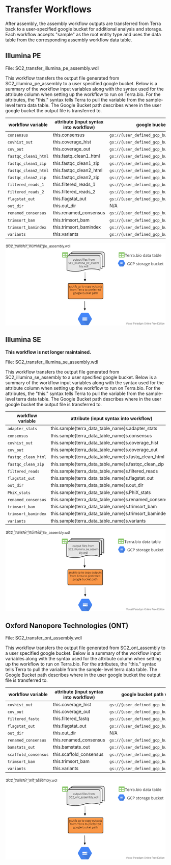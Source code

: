 # Transfer Workflows

After assembly, the assembly workflow outputs are transferred from Terra back to a user-specified google bucket for additional analysis and storage. Each workflow accepts "sample" as the root entity type and uses the data table from the corresponding assembly workflow data table. 

## Illumina PE

File: SC2_transfer_illumina_pe_assembly.wdl

This workflow transfers the output file generated from SC2_illumina_pe_assembly to a user specified google bucket. Below is a summary of the workflow input variables along with the syntax used for the attribute column when setting up the workflow to run on Terra.bio. For the attributes, the "this." syntax tells Terra to pull the variable from the sample-level terra data table. The Google Bucket path describes where in the user google bucket the output file is transferred to.  

| workflow variable    | attribute (input syntax into workflow) | google bucket path                           |
| -------------------- | -------------------------------------- | -------------------------------------------- |
| `consensus`          | this.consensus                         | `gs://{user_defined_gcp_bucket}/assemblies/` |
| `covhist_out`        | this.coverage_hist                     | `gs://{user_defined_gcp_bucket}/bam_stats/`  |
| `cov_out`            | this.coverage_out                      | `gs://{user_defined_gcp_bucket}/bam_stats/`  |
| `fastqc_clean1_html` | this.fastq_clean1_html                 | `gs://{user_defined_gcp_bucket}/fastqc/`     |
| `fastqc_clean1_zip`  | this.fastqc_clean1_zip                 | `gs://{user_defined_gcp_bucket}/fastqc/`     |
| `fastqc_clean2_html` | this.fastqc_clean2_html                | `gs://{user_defined_gcp_bucket}/fastqc/`     |
| `fastqc_clean2_zip`  | this.fastqc_clean2_zip                 | `gs://{user_defined_gcp_bucket}/fastqc/`     |
| `filtered_reads_1`   | this.filtered_reads_1                  | `gs://{user_defined_gcp_bucket}/seqyclean/`  |
| `filtered_reads_2`   | this.filtered_reads_2                  | `gs://{user_defined_gcp_bucket}/seqyclean/`   |
| `flagstat_out`       | this.flagstat_out                      | `gs://{user_defined_gcp_bucket}/bamstats/`   |
| `out_dir`            | this.out_dir                           | N/A                                          |
| `renamed_consensus`  | this.renamed_consensus                 | `gs://{user_defined_gcp_bucket}/assemblies/` |
| `trimsort_bam`       | this.trimsort_bam                      | `gs://{user_defined_gcp_bucket}/alignments/` |
| `trimsort_bamindex`  | this.trimsort_bamindex                 | `gs://{user_defined_gcp_bucket}/alignments/` |
| `variants`           | this.variants                          | `gs://{user_defined_gcp_bucket}/variants/`   |

![SC2_transfer_illumina_pe_assembly.wdl workflow diagram](img/SC2_transfer_illumina_pe_assembly.png)

## Illumina SE

**This workflow is not longer maintained.**

File: SC2_transfer_illumina_se_assembly.wdl

This workflow transfers the output file generated from SC2_illumina_se_assembly to a user specified google bucket. Below is a summary of the workflow input variables along with the syntax used for the attribute column when setting up the workflow to run on Terra.bio. For the attributes, the "this." syntax tells Terra to pull the variable from the sample-level terra data table. The Google Bucket path describes where in the user google bucket the output file is transferred to.  

| workflow variable   | attribute (input syntax into workflow)               | google bucket path                               |
| ------------------- | ---------------------------------------------------- | ------------------------------------------------ |
| `adapter_stats`     | this.sample{terra_data_table_name}s.adapter_stats     | `gs://{user_defined_gcp_bucket}/filter_reads/`   |
| `consensus`         | this.sample{terra_data_table_name}s.consensus         | `gs://{user_defined_gcp_bucket}/assemblies/`     |
| `covhist_out`       | this.sample{terra_data_table_name}s.coverage_hist     | `gs://{user_defined_gcp_bucket}/bam_stats/`      |
| `cov_out`           | this.sample{terra_data_table_name}s.coverage_out      | `gs://{user_defined_gcp_bucket}/bam_stats/`      |
| `fastqc_clean_html` | this.sample{terra_data_table_name}s.fastq_clean_html  | `gs://{user_defined_gcp_bucket}/fastqc/`         |
| `fastqc_clean_zip`  | this.sample{terra_data_table_name}s.fastqc_clean_zip  | `gs://{user_defined_gcp_bucket}/fastqc/`         |
| `filtered_reads`    | this.sample{terra_data_table_name}s.filtered_reads    | `gs://{user_defined_gcp_bucket}/seqyclean/`      |
| `flagstat_out`      | this.sample{terra_data_table_name}s.flagstat_out      | `gs://{user_defined_gcp_bucket}/bamstats/`       |
| `out_dir`           | this.sample{terra_data_table_name}s.out_dir           | N/A                                              |
| `PhiX_stats`        | this.sample{terra_data_table_name}s.PhiX_stats        | `gs://{user_defined_gcp_bucket}/filtered_reads/` |
| `renamed_consensus` | this.sample{terra_data_table_name}s.renamed_consensus | `gs://{user_defined_gcp_bucket}/assemblies/`     |
| `trimsort_bam`      | this.sample{terra_data_table_name}s.trimsort_bam      | `gs://{user_defined_gcp_bucket}/alignments/`     |
| `trimsort_bamindex` | this.sample{terra_data_table_name}s.trimsort_bamindex | `gs://{user_defined_gcp_bucket}/alignments/`     |
| `variants`          | this.sample{terra_data_table_name}s.variants          | `gs://{user_defined_gcp_bucket}/variants/`       |

![SC2_transfer_illumina_se_assembly.wdl workflow diagram](img/SC2_transfer_illumina_se_assembly.png)

## Oxford Nanopore Technologies (ONT)

File: SC2_transfer_ont_assembly.wdl

This workflow transfers the output file generated from SC2_ont_assembly to a user specified google bucket. Below is a summary of the workflow input variables along with the syntax used for the attribute column when setting up the workflow to run on Terra.bio. For the attributes, the "this." syntax tells Terra to pull the variable from the sample-level terra data table. The Google Bucket path describes where in the user google bucket the output file is transferred to.  

| workflow variable    | attribute (input syntax into workflow) | google bucket path when transferred               |
| -------------------- | -------------------------------------- | ------------------------------------------------ |
| `covhist_out`        | this.coverage_hist                     | `gs://{user_defined_gcp_bucket}/bam_stats/`      |
| `cov_out`            | this.coverage_out                      | `gs://{user_defined_gcp_bucket}/bam_stats/`      |
| `filtered_fastq`     | this.filtered_fastq                    | `gs://{user_defined_gcp_bucket}/filtered_fastq/` |
| `flagstat_out`       | this.flagstat_out                      | `gs://{user_defined_gcp_bucket}/bamstats/`       |
| `out_dir`            | this.out_dir                           | N/A                                              |
| `renamed_consensus`  | this.renamed_consensus                 | `gs://{user_defined_gcp_bucket}/assemblies/`     |
| `bamstats_out`       | this.bamstats_out                      | `gs://{user_defined_gcp_bucket}/bam_stats/`      |
| `scaffold_consensus` | this.scaffold_consensus                | `gs://{user_defined_gcp_bucket}/assemblies/`     |
| `trimsort_bam`       | this.trimsort_bam                      | `gs://{user_defined_gcp_bucket}/alignments/`     |
| `variants`           | this.variants                          | `gs://{user_defined_gcp_bucket}/variants/`       |

![SC2_transfer_ont_assembly.wdl workflow diagram](img/SC2_transfer_ont_assembly.png)
